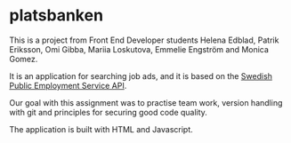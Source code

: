 # platsbanken
This is a project from Front End Developer students Helena Edblad, Patrik Eriksson, Omi Gibba, Mariia Loskutova, Emmelie Engström and Monica Gomez.

It is an application for searching job ads, and it is based on the [Swedish Public Employment Service API](http://jobtechdev.se/swagger/).

Our goal with this assignment was to practise team work, version handling with git and principles for securing good code quality.

The application is built with HTML and Javascript.